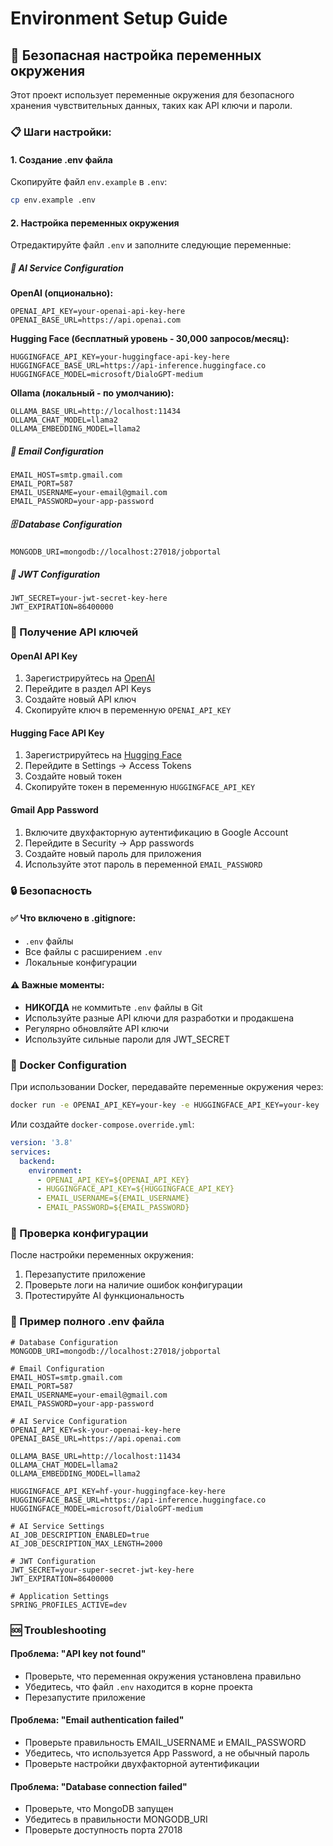 # Environment Setup Guide

## 🔐 Безопасная настройка переменных окружения

Этот проект использует переменные окружения для безопасного хранения чувствительных данных, таких как API ключи и пароли.

### 📋 Шаги настройки:

#### 1. Создание .env файла

Скопируйте файл `env.example` в `.env`:

```bash
cp env.example .env
```

#### 2. Настройка переменных окружения

Отредактируйте файл `.env` и заполните следующие переменные:

##### 🔑 AI Service Configuration

**OpenAI (опционально):**
```env
OPENAI_API_KEY=your-openai-api-key-here
OPENAI_BASE_URL=https://api.openai.com
```

**Hugging Face (бесплатный уровень - 30,000 запросов/месяц):**
```env
HUGGINGFACE_API_KEY=your-huggingface-api-key-here
HUGGINGFACE_BASE_URL=https://api-inference.huggingface.co
HUGGINGFACE_MODEL=microsoft/DialoGPT-medium
```

**Ollama (локальный - по умолчанию):**
```env
OLLAMA_BASE_URL=http://localhost:11434
OLLAMA_CHAT_MODEL=llama2
OLLAMA_EMBEDDING_MODEL=llama2
```

##### 📧 Email Configuration

```env
EMAIL_HOST=smtp.gmail.com
EMAIL_PORT=587
EMAIL_USERNAME=your-email@gmail.com
EMAIL_PASSWORD=your-app-password
```

##### 🗄️ Database Configuration

```env
MONGODB_URI=mongodb://localhost:27018/jobportal
```

##### 🔐 JWT Configuration

```env
JWT_SECRET=your-jwt-secret-key-here
JWT_EXPIRATION=86400000
```

### 🚀 Получение API ключей

#### OpenAI API Key
1. Зарегистрируйтесь на [OpenAI](https://platform.openai.com/)
2. Перейдите в раздел API Keys
3. Создайте новый API ключ
4. Скопируйте ключ в переменную `OPENAI_API_KEY`

#### Hugging Face API Key
1. Зарегистрируйтесь на [Hugging Face](https://huggingface.co/)
2. Перейдите в Settings → Access Tokens
3. Создайте новый токен
4. Скопируйте токен в переменную `HUGGINGFACE_API_KEY`

#### Gmail App Password
1. Включите двухфакторную аутентификацию в Google Account
2. Перейдите в Security → App passwords
3. Создайте новый пароль для приложения
4. Используйте этот пароль в переменной `EMAIL_PASSWORD`

### 🔒 Безопасность

#### ✅ Что включено в .gitignore:
- `.env` файлы
- Все файлы с расширением `.env`
- Локальные конфигурации

#### ⚠️ Важные моменты:
- **НИКОГДА** не коммитьте `.env` файлы в Git
- Используйте разные API ключи для разработки и продакшена
- Регулярно обновляйте API ключи
- Используйте сильные пароли для JWT_SECRET

### 🐳 Docker Configuration

При использовании Docker, передавайте переменные окружения через:

```bash
docker run -e OPENAI_API_KEY=your-key -e HUGGINGFACE_API_KEY=your-key ...
```

Или создайте `docker-compose.override.yml`:

```yaml
version: '3.8'
services:
  backend:
    environment:
      - OPENAI_API_KEY=${OPENAI_API_KEY}
      - HUGGINGFACE_API_KEY=${HUGGINGFACE_API_KEY}
      - EMAIL_USERNAME=${EMAIL_USERNAME}
      - EMAIL_PASSWORD=${EMAIL_PASSWORD}
```

### 🔧 Проверка конфигурации

После настройки переменных окружения:

1. Перезапустите приложение
2. Проверьте логи на наличие ошибок конфигурации
3. Протестируйте AI функциональность

### 📝 Пример полного .env файла

```env
# Database Configuration
MONGODB_URI=mongodb://localhost:27018/jobportal

# Email Configuration
EMAIL_HOST=smtp.gmail.com
EMAIL_PORT=587
EMAIL_USERNAME=your-email@gmail.com
EMAIL_PASSWORD=your-app-password

# AI Service Configuration
OPENAI_API_KEY=sk-your-openai-key-here
OPENAI_BASE_URL=https://api.openai.com

OLLAMA_BASE_URL=http://localhost:11434
OLLAMA_CHAT_MODEL=llama2
OLLAMA_EMBEDDING_MODEL=llama2

HUGGINGFACE_API_KEY=hf-your-huggingface-key-here
HUGGINGFACE_BASE_URL=https://api-inference.huggingface.co
HUGGINGFACE_MODEL=microsoft/DialoGPT-medium

# AI Service Settings
AI_JOB_DESCRIPTION_ENABLED=true
AI_JOB_DESCRIPTION_MAX_LENGTH=2000

# JWT Configuration
JWT_SECRET=your-super-secret-jwt-key-here
JWT_EXPIRATION=86400000

# Application Settings
SPRING_PROFILES_ACTIVE=dev
```

### 🆘 Troubleshooting

#### Проблема: "API key not found"
- Проверьте, что переменная окружения установлена правильно
- Убедитесь, что файл `.env` находится в корне проекта
- Перезапустите приложение

#### Проблема: "Email authentication failed"
- Проверьте правильность EMAIL_USERNAME и EMAIL_PASSWORD
- Убедитесь, что используется App Password, а не обычный пароль
- Проверьте настройки двухфакторной аутентификации

#### Проблема: "Database connection failed"
- Проверьте, что MongoDB запущен
- Убедитесь в правильности MONGODB_URI
- Проверьте доступность порта 27018
